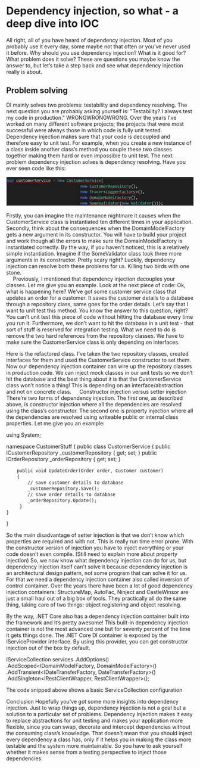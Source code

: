 ﻿# Dependency injection, so what - a deep dive into IOC
All right, all of you have heard of dependency injection. 
Most of you probably use it every day, some maybe not that often or you’ve never used it before. 
Why should you use dependency injection? What is it good for? What problem does it solve? 
These are questions you maybe know the answer to, but let’s take a step back and see what dependency injection really is about.  

## Problem solving
DI mainly solves two problems: testability and dependency resolving. 
The next question you are probably asking yourself is: "Testability? I always test my code in production." 
WRONGWRONGWRONG. Over the years I've worked on many different software projects; 
the projects that were most successful were always those in which code is fully unit tested.
Dependency injection makes sure that your code is decoupled and therefore easy to unit test. 
For example, when you create a new instance of a class inside another class’s method you couple these two classes
together making them hard or even impossible to unit test. The next problem dependency injection solves is dependency resolving.
Have you ever seen code like this: 

![Alt text](img/di-wrong.png)


Firstly, you can imagine the maintenance nightmare it causes when the CustomerService class is instantiated ten different times in your application. Secondly, think about the consequences when the DomainModelFactory gets a new argument in its constructor. You will have to build your project and work though all the errors to make sure the DomainModelFactory is instantiated correctly. By the way, if you haven't noticed, this is a relatively simple instantiation. Imagine if the SomeValidator class took three more arguments in its constructor. Pretty scary right? Luckily, dependency injection can resolve both these problems for us. Killing two birds with one stone.  
 
Previously, I mentioned that dependency injection decouples your classes. Let me give you an example. Look at the next piece of code:
Ok, what is happening here? We’ve got some customer service class that updates an order for a customer. It saves the customer details to a database through a repository class, same goes for the order details. Let’s say that I want to unit test this method. You know the answer to this question, right? You can’t unit test this piece of code without hitting the database every time you run it. Furthermore, we don’t want to hit the database in a unit test - that sort of stuff is reserved for integration testing. What we need to do is remove the two hard references from the repository classes. We have to make sure the CustomerService class is only depending on interfaces.
  
Here is the refactored class. I’ve taken the two repository classes, created interfaces for them and used the CustomerService constructor to set them. Now our dependency injection container can wire up the repository classes in production code. We can inject mock classes in our unit tests so we don’t hit the database and the best thing about it is that the CustomerService class won’t notice a thing! This is depending on an interface/abstraction and not on concrete class. 
 
Constructor injection versus setter injection
There’re two forms of dependency injection. The first one, as described above, is constructor injection where all the dependencies are resolved using the class’s constructor. The second one is property injection where all the dependencies are resolved using writeable public or internal class properties. Let me give you an example:

using System;
 
namespace CustomerStuff
{
    public class CustomerService
    {
        public ICustomerRepository _customerRepository { get; set; }
        public IOrderRepository _orderRepository { get; set; }

        public void UpdateOrder(Order order, Customer customer)
        {
            // save customer details to database
            _customerRepository.Save();
            // save order details to database
            _orderRepository.Update();
         }
    }
}

So the main disadvantage of setter injection is that we don’t know which properties are required and with not. This is really run time error prone. With the constructor version of injection you have to inject everything or your code doesn’t even compile.
(Still need to explain more about property injection)
So, we now know what dependency injection can do for us, but dependency injection itself can't solve it because dependency injection is an architectural design pattern, not some program that can solve it for us. For that we need a dependency injection container also called inversion of control container. Over the years there have been a lot of good dependency injection containers: StructureMap, AutoFac, Ninject and CastleWinsor are just a small haul out of a big box of tools. They practically all do the same thing, taking care of two things: object registering and object resolving. 

By the way, .NET Core also has a dependency injection container built into the framework and it’s pretty awesome! This built-in dependency injection container is not the most advanced one but for seventy percent of the time it gets things done. The .NET Core DI container is exposed by the IServiceProvider interface. By using this provider, you can get constructor injection out of the box by default.

IServiceCollection services
	.AddOptions()
	.AddScoped<IDomainModelFactory, DomainModelFactory>()
	.AddTransient<IDateTransferFactory, DateTransferFactory>()
	.AddSingleton<IRestClientWrapper, RestClientWrapper>();


The code snipped above shows a basic ServiceCollection configuration

Conclusion
Hopefully you’ve got some more insights into dependency injection. Just to wrap things up, dependency injection is not a goal but a solution to a particular set of problems. Dependency Injection makes it easy to replace abstractions for unit testing and makes your application more flexible, since you can swap, decorate and intercept dependencies without the consuming class’s knowledge. That doesn't mean that you should inject every dependency a class has,  only if it helps you in making the class more testable and the system more maintainable. So you have to ask yourself whether it makes sense from a testing perspective to inject those dependencies. 

